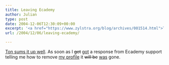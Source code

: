 ```yaml
---
title: Leaving Ecademy
author: Julian
type: post
date: 2004-12-06T12:30:09+00:00
excerpt: '<a href="https://www.zylstra.org/blog/archives/001514.html">Ton sums it up well</a>. As soon as I get a response from Ecademy support telling me how to remove <a href="https://www.ecademy.com/account.php?id=22690">my profile</a> it will be gone.'
url: /2004/12/06/leaving-ecademy/

---
```

[Ton sums it up well][1]. As soon as I <del>get</del> <ins datetime="2004-11-6T13:56:55-0:00">got</ins> a response from Ecademy support telling me how to remove [my profile][2] it <del>will be</del> <ins datetime="2004-11-6T13:56:55-0:00">was</ins> gone.

 [1]: https://www.zylstra.org/blog/archives/001514.html
 [2]: https://www.ecademy.com/account.php?id=22690